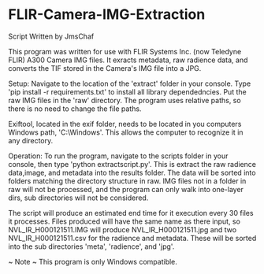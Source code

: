 # FLIR-Camera-IMG-Extraction
Script Written by JmsChaf

This program was written for use with FLIR Systems Inc. (now Teledyne FLIR) A300 Camera IMG files. It exracts metadata,
raw radience data, and converts the TIF stored in the Camera's IMG file into a JPG.

Setup:
Navigate to the location of the 'extract' folder in your console. Type 'pip install -r requirements.txt' to install 
all library dependedncies. Put the raw IMG files in the 'raw' directory. The program uses relative paths, so there is
no need to change the file paths.

Exiftool, located in the exif folder, needs to be located in you computers Windows path, 'C:\Windows'. This allows the
computer to recognize it in any directory.

Operation:
To run the program, navigate to the scripts folder in your console, then type 'python extractscript.py'. This is extract 
the raw radience data,image, and metadata into the results folder. The data will be sorted into folders matching the 
directory structure in raw. IMG files not in a folder in raw will not be processed, and the program can only walk 
into one-layer dirs, sub directories will not be considered. 

The script will produce an estimated end time for it execution every 30 files it processes. Files produced will
have the same name as there input, so NVL_IR_H000121511.IMG will produce NVL_IR_H000121511.jpg and two 
NVL_IR_H000121511.csv for the radience and metadata. These will be sorted into the sub directories 'meta', 'radience', and 
'jpg'.


~ Note ~ 
This program is only Windows compatible.
